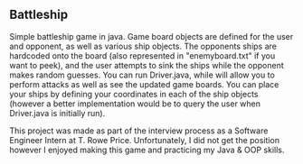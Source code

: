 ## Battleship

Simple battleship game in java. Game board objects are defined for the user and opponent, as well as various ship objects. The opponents ships are hardcoded onto the board (also represented in "enemyboard.txt" if you want to peek), and the user attempts to sink the ships while the opponent makes random guesses. You can run Driver.java, while will allow you to perform attacks as well as see the updated game boards. You can place your ships by defining your coordinates in each of the ship objects (however a better implementation would be to query the user when Driver.java is initially run).

This project was made as part of the interview process as a Software Engineer Intern at T. Rowe Price. Unfortunately, I did not get the position however I enjoyed making this game and practicing my Java & OOP skills.
